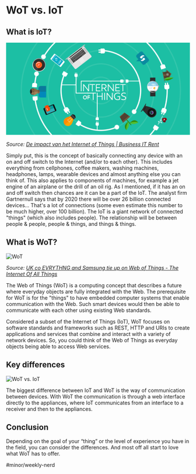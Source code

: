 # WoT vs. IoT
## What is IoT?
![IoT](./img/internet-of-things-header.jpg)

_Source: [De impact van het Internet of Things | Business IT Rent](https://businessitrent.nl/de-impact-van-het-internet-of-things/)_

Simply put, this is the concept of basically connecting any device with an on and off switch to the Internet (and/or to each other). This includes everything from cellphones, coffee makers, washing machines, headphones, lamps, wearable devices and almost anything else you can think of.  This also applies to components of machines, for example a jet engine of an airplane or the drill of an oil rig. As I mentioned, if it has an on and off switch then chances are it can be a part of the IoT.  The analyst firm Gartnernull says that by 2020 there will be over 26 billion connected devices... That's a lot of connections (some even estimate this number to be much higher, over 100 billion).  The IoT is a giant network of connected "things" (which also includes people).  The relationship will be between people & people, people & things, and things & things.

## What is WoT?
![WoT](./img/everythnggraphics.jpg)

_Source: [UK co EVRYTHNG and Samsung tie up on Web of Things - The Internet Of All Things](https://theinternetofallthings.com/uk-co-evrythng-samsung-tie-web-things-2014-10-31/)_

The Web of Things (WoT) is a computing concept that describes a future where everyday objects are fully integrated with the Web. The prerequisite for WoT is for the "things" to have embedded computer systems that enable communication with the Web. Such smart devices would then be able to communicate with each other using existing Web standards.

Considered a subset of the Internet of Things (IoT), WoT focuses on software standards and frameworks such as REST, HTTP and URIs to create applications and services that combine and interact with a variety of network devices. So, you could think of the Web of Things as everyday objects being able to access Web services.

## Key differences
![WoT vs. IoT](/wot-vs-iot.png)

The biggest difference between IoT and WoT is the way of communication between devices. With WoT the communication is through a web interface directly to the appliances, where IoT communicates from an interface to a receiver and then to the appliances.

## Conclusion
Depending on the goal of your “thing” or the level of experience you have in the field, you can consider the differences. And most off all start to love what WoT has to offer.

#minor/weekly-nerd
